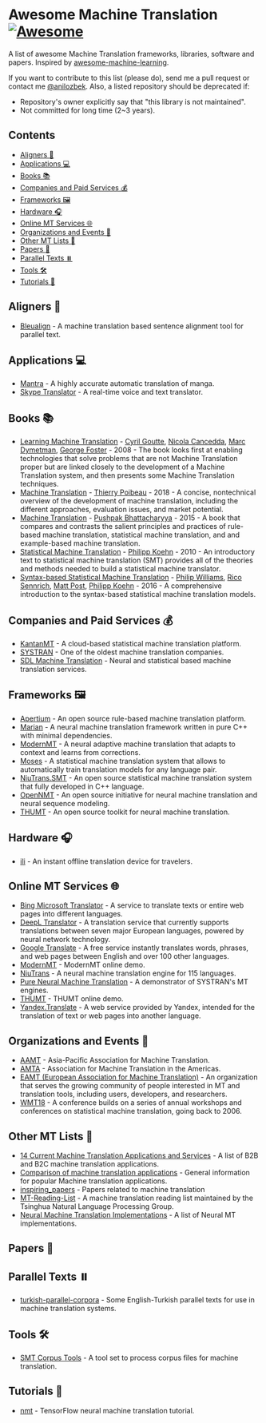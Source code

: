 # Awesome Machine Translation [![Awesome](https://awesome.re/badge-flat.svg)](https://awesome.re)
A list of awesome Machine Translation frameworks, libraries, software and papers. Inspired by [awesome-machine-learning](https://github.com/josephmisiti/awesome-machine-learning).

If you want to contribute to this list (please do), send me a pull request or contact me [@anilozbek](https://twitter.com/anilozbek). Also, a listed repository should be deprecated if:

- Repository's owner explicitly say that "this library is not maintained".
- Not committed for long time (2~3 years).

## Contents
- [Aligners 🌌](#aligners-)
- [Applications 💻](#applications-)
- [Books 📚](#books-)
- [Companies and Paid Services 💰](#companies-and-paid-services-)
- [Frameworks 🖼](#frameworks-)
- [Hardware 🎧](#hardware-)
- [Online MT Services 🌐](#online-mt-services-)
- [Organizations and Events 🎉](#organizations-and-events-)
- [Other MT Lists 📝](#other-mt-lists-)
- [Papers 📄](#papers-)
- [Parallel Texts ⏸️](#parallel-texts-️)
- [Tools 🛠](#tools-)
- [Tutorials 🎒](#tutorials-)

## Aligners 🌌
- [Bleualign](https://github.com/rsennrich/Bleualign) - A machine translation based sentence alignment tool for parallel text.

## Applications 💻
- [Mantra](https://mntr.jp/) - A highly accurate automatic translation of manga.
- [Skype Translator](https://www.skype.com/en/features/skype-translator/) - A real-time voice and text translator.

## Books 📚
- [Learning Machine Translation](https://www.amazon.com/Learning-Machine-Translation-Information-Processing/dp/0262072971) - [Cyril Goutte](https://sites.google.com/site/cyrilgoutte/), [Nicola Cancedda](https://dblp.uni-trier.de/pers/hd/c/Cancedda:Nicola), [Marc Dymetman](http://www.europe.naverlabs.com/NAVER-LABS-Europe/People/Marc-Dymetman), [George Foster](http://www-labs.iro.umontreal.ca/~foster/) - 2008 - The book looks first at enabling technologies that solve problems that are not Machine Translation proper but are linked closely to the development of a Machine Translation system, and then presents some Machine Translation techniques.
- [Machine Translation](https://www.amazon.com/Machine-Translation-Press-Essential-Knowledge/dp/B07B697ZZF/) - [Thierry Poibeau](http://lattice.cnrs.fr/Thierry-Poibeau) - 2018 - A concise, nontechnical overview of the development of machine translation, including the different approaches, evaluation issues, and market potential.
- [Machine Translation](https://www.amazon.com/Machine-Translation-Pushpak-Bhattacharyya/dp/1439897182/) - [Pushpak Bhattacharyya](https://www.cse.iitb.ac.in/~pb/) - 2015 - A book that compares and contrasts the salient principles and practices of rule-based machine translation, statistical machine translation, and and example-based machine translation.
- [Statistical Machine Translation](https://www.amazon.com/Statistical-Machine-Translation-Philipp-Koehn/dp/0521874157) - [Philipp Koehn](https://github.com/phikoehn) - 2010 - An introductory text to statistical machine translation (SMT) provides all of the theories and methods needed to build a statistical machine translator.
- [Syntax-based Statistical Machine Translation](https://www.amazon.com/Syntax-based-Statistical-Translation-Synthesis-Technologies/dp/1627059008) - [Philip Williams](http://homepages.inf.ed.ac.uk/s0898777/), [Rico Sennrich](http://homepages.inf.ed.ac.uk/rsennric/), [Matt Post](https://mjpost.github.io/), [Philipp Koehn](http://www.cs.jhu.edu/~phi/) - 2016 - A comprehensive introduction to the syntax-based statistical machine translation models.

## Companies and Paid Services 💰
- [KantanMT](https://www.kantanmt.com/) - A cloud-based statistical machine translation platform.
- [SYSTRAN](http://www.systransoft.com/) - One of the oldest machine translation companies.
- [SDL Machine Translation](https://www.sdl.com/software-and-services/translation-software/machine-translation/) - Neural and statistical based machine translation services.

## Frameworks 🖼
- [Apertium](https://www.apertium.org) - An open source rule-based machine translation platform.
- [Marian](https://marian-nmt.github.io/) - A neural machine translation framework written in pure C++ with minimal dependencies.
- [ModernMT](https://github.com/ModernMT/MMT) - A neural adaptive machine translation that adapts to context and learns from corrections.
- [Moses](http://www.statmt.org/moses/) - A statistical machine translation system that allows to automatically train translation models for any language pair.
- [NiuTrans.SMT](http://www.niutrans.com/niutrans/NiuTrans.html) - An open source statistical machine translation system that fully developed in C++ language.
- [OpenNMT](http://opennmt.net/) - An open source initiative for neural machine translation and neural sequence modeling.
- [THUMT](http://thumt.thunlp.org/) - An open source toolkit for neural machine translation.

## Hardware 🎧
- [ili](https://iamili.com) - An instant offline translation device for travelers.

## Online MT Services 🌐
- [Bing Microsoft Translator](https://www.bing.com/translator) - A service to translate texts or entire web pages into different languages.
- [DeepL Translator](https://www.deepl.com/translator) - A translation service that currently supports translations between seven major European languages, powered by neural network technology.
- [Google Translate](https://translate.google.com/) - A free service instantly translates words, phrases, and web pages between English and over 100 other languages.
- [ModernMT](https://www.modernmt.eu/translate) - ModernMT online demo.
- [NiuTrans](https://niutrans.vip/) - A neural machine translation engine for 115 languages.
- [Pure Neural Machine Translation](https://demo-pnmt.systran.net/production#/translation) - A demonstrator of SYSTRAN's MT engines.
- [THUMT](http://101.6.5.207:3892/) - THUMT online demo.
- [Yandex.Translate](https://translate.yandex.com/) - A web service provided by Yandex, intended for the translation of text or web pages into another language.

## Organizations and Events 🎉
- [AAMT](http://www.aamt.info/) - Asia-Pacific Association for Machine Translation.
- [AMTA](https://amtaweb.org/) - Association for Machine Translation in the Americas.
- [EAMT (European Association for Machine Translation)](http://www.eamt.org/) - An organization that serves the growing community of people interested in MT and translation tools, including users, developers, and researchers.
- [WMT18](http://www.statmt.org/wmt18/) - A conference builds on a series of annual workshops and conferences on statistical machine translation, going back to 2006.

## Other MT Lists 📝
- [14 Current Machine Translation Applications and Services](https://emerj.com/ai-sector-overviews/machine-translation-14-current-applications-and-services/) - A list of B2B and B2C machine translation applications.
- [Comparison of machine translation applications](https://en.wikipedia.org/wiki/Comparison_of_machine_translation_applications) - General information for popular Machine translation applications.
- [inspiring_papers](https://github.com/alphadl/inspiring_papers) - Papers related to machine translation
- [MT-Reading-List](https://github.com/THUNLP-MT/MT-Reading-List) - A machine translation reading list maintained by the Tsinghua Natural Language Processing Group.
- [Neural Machine Translation Implementations](https://github.com/jonsafari/nmt-list) - A list of Neural MT implementations.

## Papers 📄

## Parallel Texts ⏸️
- [turkish-parallel-corpora](https://github.com/maidis/turkish-parallel-corpora) - Some English-Turkish parallel texts for use in machine translation systems.

## Tools 🛠
- [SMT Corpus Tools](https://smt-corpus-tools.readthedocs.io) - A tool set to process corpus files for machine translation.

## Tutorials 🎒
- [nmt](https://github.com/tensorflow/nmt) - TensorFlow neural machine translation tutorial.

